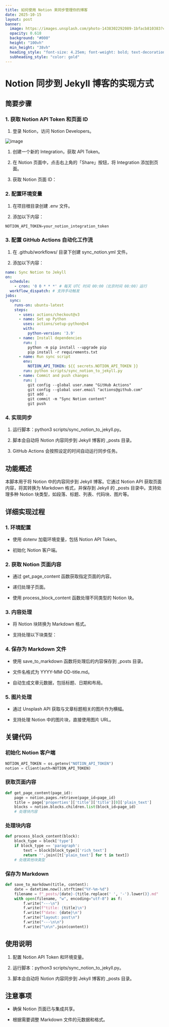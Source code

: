 ```yaml
---
title: 如何使用 Notion 来同步管理你的博客
date: 2025-10-15
layout: post
banner:
  image: https://images.unsplash.com/photo-1438302292089-1bfacb810383?crop=entropy&cs=tinysrgb&fit=max&fm=jpg&ixid=M3w2OTIwMzJ8MHwxfHJhbmRvbXx8fHx8fHx8fDE3NjA1MjM4NDl8&ixlib=rb-4.1.0&q=80&w=1080
  opacity: 0.618
  background: "#000"
  height: "100vh"
  min_height: "38vh"
  heading_style: "font-size: 4.25em; font-weight: bold; text-decoration: underline"
  subheading_style: "color: gold"
---
```


# Notion 同步到 Jekyll 博客的实现方式

## 简要步骤

### 1. 获取 Notion API Token 和页面 ID

1. 登录 Notion，访问 Notion Developers。

![image](https://prod-files-secure.s3.us-west-2.amazonaws.com/a7a0cc5a-89b9-4cda-8686-1fba0ca52f40/d19c1afe-dea5-4312-9333-786b0ba83054/image.png?X-Amz-Algorithm=AWS4-HMAC-SHA256&X-Amz-Content-Sha256=UNSIGNED-PAYLOAD&X-Amz-Credential=ASIAZI2LB466QTAHP3TI%2F20251015%2Fus-west-2%2Fs3%2Faws4_request&X-Amz-Date=20251015T102407Z&X-Amz-Expires=3600&X-Amz-Security-Token=IQoJb3JpZ2luX2VjEMv%2F%2F%2F%2F%2F%2F%2F%2F%2F%2FwEaCXVzLXdlc3QtMiJHMEUCIQDoJmLO%2BKraL7ySdze%2BYNiDLDicErXXDtpRh39o46qAYQIgJNBOdNtDxVr%2Fbbv339Ttz1FcArV3GsDmjRdcDYCXuuEq%2FwMIcxAAGgw2Mzc0MjMxODM4MDUiDBXs0y4c22okpsww1SrcA6u%2B3nTdt1LkTMjJc9CBVPmfJHEn2s0sl79LKffXjIfNZlepNnugLZV7DW9yeZ7xaOLM4kd56hh9oaOzHUvxEF8pLmngLcyltcBbouEknhd272VA5CqejZZPUI2HsSJ%2BWoCEDUhquew90CmNQ8C2MJJXS9xz1EC50TYXMo47NfeEkyj8rEWbtWSkXXM8WkahE6bdRJ5veAe9PXnr%2BKRL7HqmHuhUiq4Jha%2B%2Bgewr1rXKHTSX4ZMGTIQT%2BYweX4Bo7le8X3dcEOmUNivchIIiCCrA3CeaXvKke5uqJo5hLbqdrTru9W2uvR5uYAL%2BCo92LsnaaaT9dGLf%2FCRrnlrQLL56j7Qxpk6ziciJDharTqN%2Fg8%2F08JVzGLNUbIkJFvzp2TugScQuKnaO4PpeMIZ1F1JNk1KObLb9qxyxjKmCd9nnqMGN5nBZ39EC0zNsWkcIkewSp6EGIvI4vDDB9zM%2B7Rxj1czCDviQomwwWjGAgMUxUM%2FXFNj9vTvgY7sNVDyRHOAYYT9Anwp0lKpTk8sy%2BMNw9BdQxjEstbvpkpBsoPd2OKtmTYtNkO1KVUGmJlqncYd1RbUH15K2re%2BNc3YndcdjlQpW203KvIUcs4N%2FTnQyQIvz%2FeT0UNRFieXDMM7qvccGOqUBKvIkxN7NTe%2B1wKbeGjrmxl2%2BsY9L5lZDYwA0bNTmiraSvnar83SkBedxXgadaDv1z7qqJEJGLN%2FVckdbb2siYin0NZN24FcaChxSVE%2FVsFycIGIFR9GzCTxknAigx2ViDq1%2FdqzQR%2FJ823Z1FEDP7St86yAfJvwVjEjuPV7I2hk0ShwXs%2F3UIaxnAeR4akCd3revGWbnkskcQhncv2a8lZgRMBsR&X-Amz-Signature=b14c187f7fbf5178d6f9607139145e1bb9721116f5ec80044f0cb83bfcde4e89&X-Amz-SignedHeaders=host&x-amz-checksum-mode=ENABLED&x-id=GetObject)

1. 创建一个新的 Integration，获取 API Token。

1. 在 Notion 页面中，点击右上角的「Share」按钮，将 Integration 添加到页面。

1. 获取 Notion 页面 ID：


### 2. 配置环境变量

1. 在项目根目录创建 .env 文件。

1. 添加以下内容：

```javascript
NOTION_API_TOKEN=your_notion_integration_token
```

### 3. 配置 GitHub Actions 自动化工作流

1. 在 .github/workflows/ 目录下创建 sync_notion.yml 文件。

1. 添加以下内容：

```yaml
name: Sync Notion to Jekyll
on:
  schedule:
    - cron: '0 0 * * *' # 每天 UTC 时间 00:00（北京时间 08:00）运行
  workflow_dispatch: # 支持手动触发
jobs:
  sync:
    runs-on: ubuntu-latest
    steps:
      - uses: actions/checkout@v3
      - name: Set up Python
        uses: actions/setup-python@v4
        with:
          python-version: '3.9'
      - name: Install dependencies
        run: |
          python -m pip install --upgrade pip
          pip install -r requirements.txt
      - name: Run sync script
        env:
          NOTION_API_TOKEN: ${{ secrets.NOTION_API_TOKEN }}
        run: python scripts/sync_notion_to_jekyll.py
      - name: Commit and push changes
        run: |
          git config --global user.name "GitHub Actions"
          git config --global user.email "actions@github.com"
          git add .
          git commit -m "Sync Notion content"
          git push
```

### 4. 实现同步

1. 运行脚本：python3 scripts/sync_notion_to_jekyll.py。

1. 脚本会自动将 Notion 内容同步到 Jekyll 博客的 _posts 目录。

1. GitHub Actions 会按照设定的时间自动运行同步任务。

## 功能概述

本脚本用于将 Notion 中的内容同步到 Jekyll 博客。它通过 Notion API 获取页面内容，将其转换为 Markdown 格式，并保存到 Jekyll 的 _posts 目录中。支持处理多种 Notion 块类型，如段落、标题、列表、代码块、图片等。

## 详细实现过程

### 1. 环境配置

- 使用 dotenv 加载环境变量，包括 Notion API Token。

- 初始化 Notion 客户端。

### 2. 获取 Notion 页面内容

- 通过 get_page_content 函数获取指定页面的内容。

- 递归处理子页面。

- 使用 process_block_content 函数处理不同类型的 Notion 块。

### 3. 内容处理

- 将 Notion 块转换为 Markdown 格式。

- 支持处理以下块类型：


### 4. 保存为 Markdown 文件

- 使用 save_to_markdown 函数将处理后的内容保存到 _posts 目录。

- 文件名格式为 YYYY-MM-DD-title.md。

- 自动生成文章元数据，包括标题、日期和布局。

### 5. 图片处理

- 通过 Unsplash API 获取与文章标题相关的图片作为横幅。

- 支持处理 Notion 中的图片块，直接使用图片 URL。

## 关键代码

### 初始化 Notion 客户端

```python
NOTION_API_TOKEN = os.getenv("NOTION_API_TOKEN")
notion = Client(auth=NOTION_API_TOKEN)
```

### 获取页面内容

```python
def get_page_content(page_id):
    page = notion.pages.retrieve(page_id=page_id)
    title = page['properties']['title']['title'][0]['plain_text']
    blocks = notion.blocks.children.list(block_id=page_id)
    # 处理块内容
```

### 处理块内容

```python
def process_block_content(block):
    block_type = block['type']
    if block_type == 'paragraph':
        text = block[block_type]['rich_text']
        return ''.join([t['plain_text'] for t in text])
    # 处理其他块类型
```

### 保存为 Markdown

```python
def save_to_markdown(title, content):
    date = datetime.now().strftime("%Y-%m-%d")
    filename = f"_posts/{date}-{title.replace(' ', '-').lower()}.md"
    with open(filename, "w", encoding="utf-8") as f:
        f.write("---\n")
        f.write(f"title: {title}\n")
        f.write(f"date: {date}\n")
        f.write("layout: post\n")
        f.write("---\n\n")
        f.write("\n\n".join(content))
```

## 使用说明

1. 配置 Notion API Token 和环境变量。

1. 运行脚本：python3 scripts/sync_notion_to_jekyll.py。

1. 脚本会自动将 Notion 内容同步到 Jekyll 博客的 _posts 目录。

## 注意事项

- 确保 Notion 页面已与集成共享。

- 根据需要调整 Markdown 文件的元数据和格式。